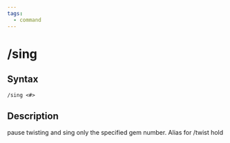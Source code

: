 ```yaml
---
tags:
  - command
---
```


# /sing

## Syntax

<!--cmd-syntax-start-->
```eqcommand
/sing <#>
```
<!--cmd-syntax-end-->

## Description

<!--cmd-desc-start-->
pause twisting and sing only the specified gem number. Alias for /twist hold
<!--cmd-desc-end-->